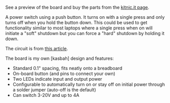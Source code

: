 See a preview of the board and buy the parts from the [kitnic.it page](https://kitnic.it/boards/github.com/kasbah/push-on-hold-off). 

A power switch using a push button. It turns on with a single press and only turns off when you hold the button down. This could be used to get functionality similar to most laptops where a single press when on will initiate a "soft" shutdown but you can force a "hard" shutdown by holding it down.

The circuit is from [this article](http://www.mosaic-industries.com/embedded-systems/microcontroller-projects/electronic-circuits/push-button-switch-turn-on/latching-toggle-power-switch#press-on-hold-off-latching-circuits).

The board is my own [kasbah] design and features:

- Standard 0.1" spacing, fits neatly onto a breadboard
- On-board button (and pins to connect your own)
- Two LEDs indicate input and output power
- Configurable to automatically turn on or stay off on initial power through a solder jumper (auto-off is the default)
- Can switch 3-20V and up to 4A
